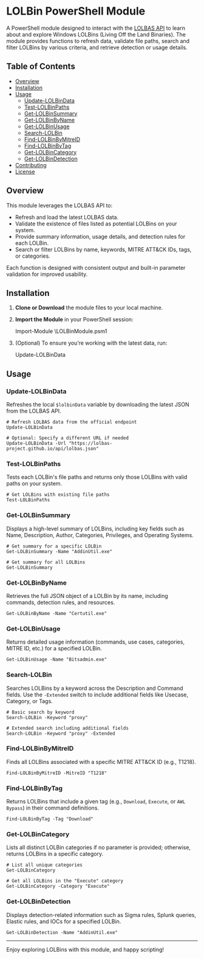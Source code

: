 # LOLBin PowerShell Module

A PowerShell module designed to interact with the [LOLBAS API](https://lolbas-project.github.io/api/lolbas.json) to learn about and explore Windows LOLBins (Living Off the Land Binaries). The module provides functions to refresh data, validate file paths, search and filter LOLBins by various criteria, and retrieve detection or usage details.

## Table of Contents
- [Overview](#overview)
- [Installation](#installation)
- [Usage](#usage)
  - [Update-LOLBinData](#update-lolbindata)
  - [Test-LOLBinPaths](#test-lolbinpaths)
  - [Get-LOLBinSummary](#get-lolbinsummary)
  - [Get-LOLBinByName](#get-lolbinbyname)
  - [Get-LOLBinUsage](#get-lolbinusage)
  - [Search-LOLBin](#search-lolbin)
  - [Find-LOLBinByMitreID](#find-lolbinbymitreid)
  - [Find-LOLBinByTag](#find-lolbinbytag)
  - [Get-LOLBinCategory](#get-lolbincategory)
  - [Get-LOLBinDetection](#get-lolbindetection)
- [Contributing](#contributing)
- [License](#license)

## Overview

This module leverages the LOLBAS API to:
- Refresh and load the latest LOLBAS data.
- Validate the existence of files listed as potential LOLBins on your system.
- Provide summary information, usage details, and detection rules for each LOLBin.
- Search or filter LOLBins by name, keywords, MITRE ATT&CK IDs, tags, or categories.

Each function is designed with consistent output and built-in parameter validation for improved usability.

## Installation

1. **Clone or Download** the module files to your local machine.
2. **Import the Module** in your PowerShell session:
    
    Import-Module <Path-to-Module>\LOLBinModule.psm1
    
3. (Optional) To ensure you’re working with the latest data, run:
    
    Update-LOLBinData

## Usage

### Update-LOLBinData

Refreshes the local `$lolbinData` variable by downloading the latest JSON from the LOLBAS API.

    # Refresh LOLBAS data from the official endpoint
    Update-LOLBinData

    # Optional: Specify a different URL if needed
    Update-LOLBinData -Url "https://lolbas-project.github.io/api/lolbas.json"

### Test-LOLBinPaths

Tests each LOLBin's file paths and returns only those LOLBins with valid paths on your system.

    # Get LOLBins with existing file paths
    Test-LOLBinPaths

### Get-LOLBinSummary

Displays a high-level summary of LOLBins, including key fields such as Name, Description, Author, Categories, Privileges, and Operating Systems.

    # Get summary for a specific LOLBin
    Get-LOLBinSummary -Name "AddinUtil.exe"

    # Get summary for all LOLBins
    Get-LOLBinSummary

### Get-LOLBinByName

Retrieves the full JSON object of a LOLBin by its name, including commands, detection rules, and resources.

    Get-LOLBinByName -Name "Certutil.exe"

### Get-LOLBinUsage

Returns detailed usage information (commands, use cases, categories, MITRE ID, etc.) for a specified LOLBin.

    Get-LOLBinUsage -Name "Bitsadmin.exe"

### Search-LOLBin

Searches LOLBins by a keyword across the Description and Command fields. Use the `-Extended` switch to include additional fields like Usecase, Category, or Tags.

    # Basic search by keyword
    Search-LOLBin -Keyword "proxy"

    # Extended search including additional fields
    Search-LOLBin -Keyword "proxy" -Extended

### Find-LOLBinByMitreID

Finds all LOLBins associated with a specific MITRE ATT&CK ID (e.g., T1218).

    Find-LOLBinByMitreID -MitreID "T1218"

### Find-LOLBinByTag

Returns LOLBins that include a given tag (e.g., `Download`, `Execute`, or `AWL Bypass`) in their command definitions.

    Find-LOLBinByTag -Tag "Download"

### Get-LOLBinCategory

Lists all distinct LOLBin categories if no parameter is provided; otherwise, returns LOLBins in a specific category.

    # List all unique categories
    Get-LOLBinCategory

    # Get all LOLBins in the "Execute" category
    Get-LOLBinCategory -Category "Execute"

### Get-LOLBinDetection

Displays detection-related information such as Sigma rules, Splunk queries, Elastic rules, and IOCs for a specified LOLBin.

    Get-LOLBinDetection -Name "AddinUtil.exe"

---

Enjoy exploring LOLBins with this module, and happy scripting!
